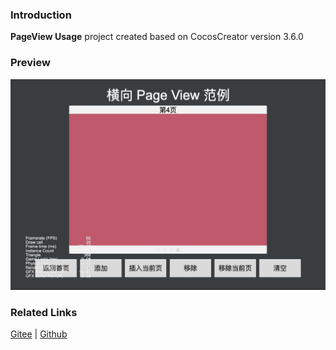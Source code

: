 ### Introduction

**PageView Usage** project created based on CocosCreator version 3.6.0

### Preview
![image](../../../image/202203/2022030204.jpg)

### Related Links
[Gitee](https://gitee.com/mirrors_cocos-creator/example-cases/tree/v2.4.3/assets/cases/02_ui/14_pageView) | [Github](https://github.com/cocos-creator/example-cases/tree/v2.4.3/assets/cases/02_ui/14_pageView)